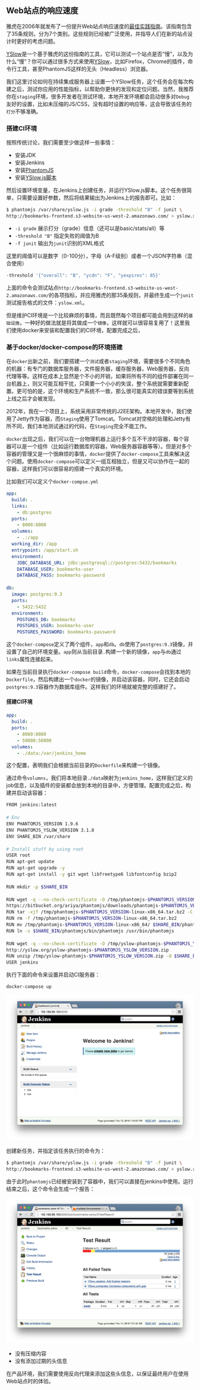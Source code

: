 ## Web站点的响应速度

雅虎在2006年就发布了一份提升Web站点响应速度的[最佳实践指南](https://developer.yahoo.com/performance/rules.html)。该指南包含了35条规则，分为7个类别。这些规则已经被广泛使用，并指导人们在新的站点设计时更好的考虑问题。

[YSlow](http://yslow.org/)是一个基于雅虎的这份指南的工具，它可以测试一个站点是否“慢”，以及为什么“慢”？你可以通过很多方式来使用[YSlow](http://yslow.org/)，比如Firefox，Chrome的插件，命令行工具，甚至PhantomJS这样的无头（Headless）浏览器。

我们这里讨论如何在持续集成服务器上设置一个YSlow任务，这个任务会在每次构建之后，测试你应用的性能指标，以帮助你更快的发现和定位问题。当然，我推荐你在`staging`环境，很多开发者在测试环境，本地开发环境都会启动很多对`Debug`友好的设置，比如未压缩的JS/CSS，没有超时设置的响应等，这会导致该任务的`打分`不够准确。

### 搭建CI环境

按照传统讨论，我们需要至少做这样一些事情：

-  安装JDK
-  安装Jenkins
-  安装[PhantomJS](http://phantomjs.org/)
-  安装[YSlow.js脚本](http://yslow.org/phantomjs/)

然后设置环境变量，在Jenkins上创建任务，并运行YSlow.js脚本。这个任务很简单，只需要设置好参数，然后将结果输出为Jenkins上的报告即可。比如：

```sh
$ phantomjs /var/share/yslow.js -i grade -threshold "B" -f junit \
http://bookmarks-frontend.s3-website-us-west-2.amazonaws.com/ > yslow.xml
```

-  `-i grade` 展示打分（grade）信息（还可以是basic/stats/all）等
-  `-threshold "B"` 指定失败的阈值为B
-  `-f junit` 输出为`junit`识别的XML格式

这里的阈值可以是数字（0-100分），字母（A-F级别）或者一个JSON字符串（混合使用）

```sh
-threshold '{"overall": "B", "ycdn": "F", "yexpires": 85}'
```

上面的命令会测试站点`http://bookmarks-frontend.s3-website-us-west-2.amazonaws.com/`的各项指标，并应用雅虎的那35条规则，并最终生成一个`junit`测试报告格式的文件：`yslow.xml`。

但是维护CI环境是一个比较麻烦的事情，而且既然每个项目都可能会用到这样的`基础设施`，一种好的做法就是将其做成一个`镜像`，这样就可以很容易复用了！这里我们使用docker来安装和配置我们的CI环境，配置完成之后，

### 基于docker/docker-compose的环境搭建

在`docker`出新之前，我们要搭建一个`测试`或者`staging`环境，需要很多个不同角色的机器：有专门的数据库服务器，文件服务器，缓存服务器，Web服务器，反向代理等等。这样在成本上显然是个不小的开销，如果将所有不同的组件部署在同一台机器上，则又可能互相干扰，只需要一个小小的失误，整个系统就需要重新配置。更可怕的是，这个环境和生产系统不一致，那么很可能真实的错误要等到系统上线之后才会被发现。

2012年，我在一个项目上，系统采用非常传统的J2EE架构。本地开发中，我们使用了Jetty作为容器，而`Staging`使用了Tomcat。Tomcat对空格的处理和Jetty有所不同，我们本地测试通过的代码，在`Staging`完全不能工作。

`docker`出现之后，我们可以在一台物理机器上运行多个互不干涉的容器，每个容器可以是一个组件（比如运行数据库的容器，Web服务器容器等等）。但是对多个容器的管理又是一个很麻烦的事情，`docker`提供了`docker-compose`工具来解决这个问题。使用`docker-compose`可以定义一组互相独立，但是又可以协作在一起的容器，这样我们可以很容易的搭建一个真实的环境。

比如我们可以定义个`docker-compse.yml`

```yml
app:
  build: .
  links:
    - db:postgres
  ports:
    - 8000:8000
  volumes:
    - .:/app
  working_dir: /app
  entrypoint: /app/start.sh
  environment:
    JDBC_DATABASE_URL: jdbc:postgresql://postgres:5432/bookmarks
    DATABASE_USER: bookmarks-user
    DATABASE_PASS: bookmarks-password

db:
  image: postgres:9.3
  ports:
    - 5432:5432
  environment:
    POSTGRES_DB: bookmarks
    POSTGRES_USER: bookmarks-user
    POSTGRES_PASSWORD: bookmarks-password
```

这个`docker-compose`定义了两个组件，`app`和`db`。`db`使用了`postgres:9.3`镜像，并设置了自己的环境变量。`app`则从当前目录`.`构建一个新的镜像，`app`与`db`通过`links`属性连接起来。

如果在当前目录执行`docker-compose build`命令，`docker-compose`会找到本地的`Dockerfile`，然后构建出一个`docker`的镜像，并启动该容器，同时，它还会启动`postgres:9.3`容器作为数据库组件。这样我们的环境就被完整的搭建好了。

#### 搭建CI环境

```yml
app:
  build: .
  ports:
    - 8080:8080
    - 50000:50000
  volumes:
    - ./data:/var/jenkins_home
```

这个配置，表明我们会根据当前目录的`Dockerfile`来构建一个镜像。

通过命令`volumns`，我们将本地目录`./data`映射为`jenkins_home`，这样我们定义的job信息，以及插件的安装都会放到本地的目录中，方便管理。配置完成之后，构建并启动该容器：

```sh
FROM jenkins:latest

# Env
ENV PHANTOMJS_VERSION 1.9.6
ENV PHANTOMJS_YSLOW_VERSION 3.1.8
ENV SHARE_BIN /var/share

# Install stuff by using root
USER root
RUN apt-get update
RUN apt-get upgrade -y
RUN apt-get install -y git wget libfreetype6 libfontconfig bzip2

RUN mkdir -p $SHARE_BIN

RUN wget -q --no-check-certificate -O /tmp/phantomjs-$PHANTOMJS_VERSION-linux-x86_64.tar.bz2 \
https://bitbucket.org/ariya/phantomjs/downloads/phantomjs-$PHANTOMJS_VERSION-linux-x86_64.tar.bz2
RUN tar -xjf /tmp/phantomjs-$PHANTOMJS_VERSION-linux-x86_64.tar.bz2 -C /tmp
RUN rm -f /tmp/phantomjs-$PHANTOMJS_VERSION-linux-x86_64.tar.bz2
RUN mv /tmp/phantomjs-$PHANTOMJS_VERSION-linux-x86_64/ $SHARE_BIN/phantomjs
RUN ln -s $SHARE_BIN/phantomjs/bin/phantomjs /usr/bin/phantomjs

RUN wget -q --no-check-certificate -O /tmp/yslow-phantomjs-$PHANTOMJS_YSLOW_VERSION.zip \
http://yslow.org/yslow-phantomjs-$PHANTOMJS_YSLOW_VERSION.zip
RUN unzip /tmp/yslow-phantomjs-$PHANTOMJS_YSLOW_VERSION.zip -d $SHARE_BIN/
USER jenkins
```

执行下面的命令来设置并启动CI服务器：

```sh
docker-compose up
```

![jenkins in docker](images/jenkins-in-docker-resized.png)

创建新任务，并指定该任务执行的命令为：

```sh
$ phantomjs /var/share/yslow.js -i grade -threshold "B" -f junit \
http://bookmarks-frontend.s3-website-us-west-2.amazonaws.com/ > yslow.xml
```

由于此时`phantomjs`已经被安装到了容器中，我们可以直接在jenkins中使用。运行结束之后，这个命令会生成一个报告：

![jenkins failure](images/jenkins-report-resized.png)

-  没有压缩内容
-  没有添加过期的头信息

在产品环境，我们需要使用反向代理来添加这些头信息，以保证最终用户在使用Web站点时的体验。